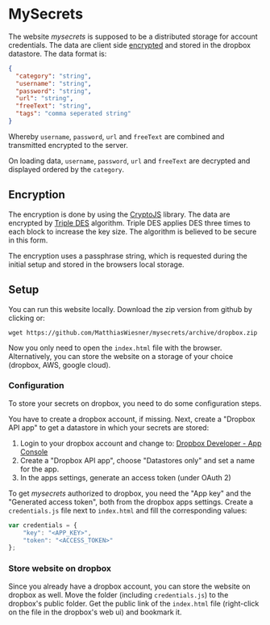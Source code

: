 # MySecrets

The website *mysecrets* is supposed to be a distributed storage for account 
credentials. The data are client side [encrypted](#encryption) and stored in the 
dropbox datastore. The data format is:

~~~json
{
  "category": "string",
  "username": "string",
  "password": "string",
  "url": "string",
  "freeText": "string",
  "tags": "comma seperated string"
}
~~~
Whereby `username`, `password`, `url` and `freeText` are combined and 
transmitted encrypted to the server.

On loading data, `username`, `password`, `url` and `freeText` are decrypted and 
displayed ordered by the `category`.


## Encryption

The encryption is done by using the [CryptoJS] library. The data are encrypted 
by [Triple DES] algorithm. Triple DES applies DES three times to each block to 
increase the key size. The algorithm is believed to be secure in this form.

The encryption uses a passphrase string, which is requested during the initial 
setup and stored in the browsers local storage.


## Setup

You can run this website locally. Download the zip version from github by clicking or:

~~~
wget https://github.com/MatthiasWiesner/mysecrets/archive/dropbox.zip
~~~

Now you only need to open the `index.html` file with the browser.
Alternatively, you can store the website on a storage of your choice (dropbox, AWS, google cloud).


### Configuration

To store your secrets on dropbox, you need to do some configuration steps.

You have to create a dropbox account, if missing. Next, create a "Dropbox API 
app" to get a datastore in which your secrets are stored:

1. Login to your dropbox account and change to: [Dropbox Developer - App Console]
2. Create a "Dropbox API app", choose "Datastores only" and set a name for the app.
3. In the apps settings, generate an access token (under OAuth 2)

To get *mysecrets* authorized to dropbox, you need the "App key" and the 
"Generated access token", both from the dropbox apps settings.
Create a `credentials.js` file next to `index.html` and fill the corresponding
values:

~~~javascript
var credentials = {
    "key": "<APP_KEY>",
    "token": "<ACCESS_TOKEN>"
};
~~~

### Store website on dropbox

Since you already have a dropbox account, you can store the website on dropbox as well.
Move the folder (including `credentials.js`) to the dropbox's public folder. Get the public link of the `index.html` file (right-click on the file in the dropbox's web ui) and bookmark it.

[CryptoJS]: https://code.google.com/p/crypto-js/
[Triple DES]: http://en.wikipedia.org/wiki/Triple_DES
[Dropbox Developer - App Console]: https://www.dropbox.com/developers/apps
